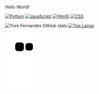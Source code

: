 Hello World!

[![Python](https://img.shields.io/badge/Python-3776AB?style=for-the-badge&logo=python&logoColor=white)](https://www.linkedin.com/in/yure-fernandes/)
[![JavaScript](https://img.shields.io/badge/JavaScript-F7DF1E?style=for-the-badge&logo=javascript&logoColor=black)](https://www.linkedin.com/in/yure-fernandes/)
[![Html5](https://img.shields.io/badge/HTML5-E34F26?style=for-the-badge&logo=html5&logoColor=white)](https://www.linkedin.com/in/yure-fernandes/)
[![CSS](https://img.shields.io/badge/CSS-239120?&style=for-the-badge&logo=css3&logoColor=white)](https://www.linkedin.com/in/yure-fernandes/)

![Yure Fernandes GitHub stats](https://github-readme-stats.vercel.app/api?username=Yur3e&show_icons=true&theme=radical)
[![Top Langs](https://github-readme-stats.vercel.app/api/top-langs/?username=Yur3e&exclude_repo=github-readme-stats,Yur3e.github.io)](https://github.com/Yur3e/github-readme-stats)

![Snake animation](https://github.com/rafaballerini/rafaballerini/blob/output/github-contribution-grid-snake.svg)
